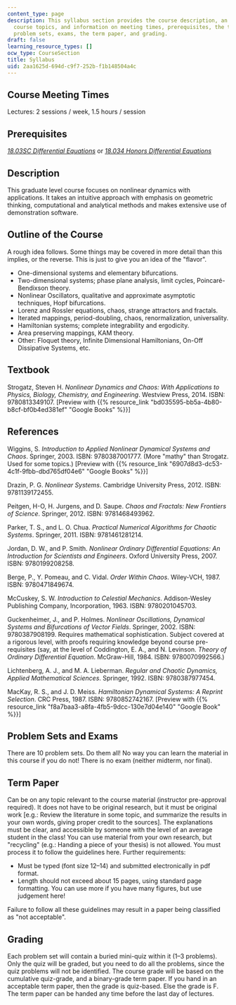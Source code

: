 ```yaml
---
content_type: page
description: This syllabus section provides the course description, an outline of
  course topics, and information on meeting times, prerequisites, the textbook, references,
  problem sets, exams, the term paper, and grading.
draft: false
learning_resource_types: []
ocw_type: CourseSection
title: Syllabus
uid: 2aa1625d-694d-c9f7-252b-f1b148504a4c
---
```

## Course Meeting Times

Lectures: 2 sessions / week, 1.5 hours / session

## Prerequisites

[*18.03SC Differential Equations*](/courses/18-03sc-differential-equations-fall-2011) or [*18.034 Honors Differential Equations*](/courses/18-034-honors-differential-equations-spring-2004)

## Description

This graduate level course focuses on nonlinear dynamics with applications. It takes an intuitive approach with emphasis on geometric thinking, computational and analytical methods and makes extensive use of demonstration software.

## Outline of the Course

A rough idea follows. Some things may be covered in more detail than this implies, or the reverse. This is just to give you an idea of the "flavor".

- One-dimensional systems and elementary bifurcations.
- Two-dimensional systems; phase plane analysis, limit cycles, Poincaré-Bendixson theory.
- Nonlinear Oscillators, qualitative and approximate asymptotic techniques, Hopf bifurcations.
- Lorenz and Rossler equations, chaos, strange attractors and fractals.
- Iterated mappings, period-doubling, chaos, renormalization, universality.
- Hamiltonian systems; complete integrability and ergodicity.
- Area preserving mappings, KAM theory.
- Other: Floquet theory, Infinite Dimensional Hamiltonians, On-Off Dissipative Systems, etc.

## Textbook

Strogatz, Steven H. *Nonlinear Dynamics and Chaos: With Applications to Physics, Biology, Chemistry, and Engineering*. Westview Press, 2014. ISBN: 9780813349107. \[Preview with {{% resource_link "bd035595-bb5a-4b80-b8cf-bf0b4ed381ef" "Google Books" %}}\]

## References

Wiggins, S. *Introduction to Applied Nonlinear Dynamical Systems and Chaos*. Springer, 2003. ISBN: 9780387001777. (More "mathy" than Strogatz. Used for some topics.) \[Preview with {{% resource_link "6907d8d3-dc53-4c1f-9fbb-dbd765df04e6" "Google Books" %}}\]

Drazin, P. G. *Nonlinear Systems*. Cambridge University Press, 2012. ISBN: 9781139172455.

Peitgen, H-O, H. Jurgens, and D. Saupe. *Chaos and Fractals: New Frontiers of Science*. Springer, 2012. ISBN: 9781468493962.

Parker, T. S., and L. O. Chua. *Practical Numerical Algorithms for Chaotic Systems*. Springer, 2011. ISBN: 9781461281214.

Jordan, D. W., and P. Smith. *Nonlinear Ordinary Differential Equations: An Introduction for Scientists and Engineers*. Oxford University Press, 2007. ISBN: 9780199208258.

Berge, P., Y. Pomeau, and C. Vidal. *Order Within Chaos*. Wiley-VCH, 1987. ISBN: 9780471849674.

McCuskey, S. W. *Introduction to Celestial Mechanics*. Addison-Wesley Publishing Company, Incorporation, 1963. ISBN: 9780201045703.

Guckenheimer, J., and P. Holmes. *Nonlinear Oscillations, Dynamical Systems and Bifurcations of Vector Fields*. Springer, 2002. ISBN: 9780387908199. Requires mathematical sophistication. Subject covered at a rigorous level, with proofs requiring knowledge beyond course pre-requisites (say, at the level of Coddington, E. A., and N. Levinson. *Theory of Ordinary Differential Equation*. McGraw-Hill, 1984. ISBN: 9780070992566.)

Lichtenberg, A. J., and M. A. Lieberman. *Regular and Chaotic Dynamics, Applied Mathematical Sciences*. Springer, 1992. ISBN: 9780387977454.

MacKay, R. S., and J. D. Meiss. *Hamiltonian Dynamical Systems: A Reprint Selection*. CRC Press, 1987. ISBN: 9780852742167. \[Preview with {{% resource_link "f8a7baa3-a8fa-4fb5-9dcc-130e7d04e140" "Google Book" %}}\]

## Problem Sets and Exams

There are 10 problem sets. Do them all! No way you can learn the material in this course if you do not! There is no exam (neither midterm, nor final).

## Term Paper

Can be on any topic relevant to the course material (instructor pre-approval required). It does not have to be original research, but it must be original work \[e.g.: Review the literature in some topic, and summarize the results in your own words, giving proper credit to the sources\]. The explanations must be clear, and accessible by someone with the level of an average student in the class! You can use material from your own research, but "recycling" (e.g.: Handing a piece of your thesis) is not allowed. You must process it to follow the guidelines here. Further requirements:

- Must be typed (font size 12–14) and submitted electronically in pdf format.
- Length should not exceed about 15 pages, using standard page formatting. You can use more if you have many figures, but use judgement here!

Failure to follow all these guidelines may result in a paper being classified as "not acceptable".

## Grading

Each problem set will contain a buried mini-quiz within it (1–3 problems). Only the quiz will be graded, but you need to do all the problems, since the quiz problems will not be identified. The course grade will be based on the cumulative quiz-grade, and a binary-grade term paper. If you hand in an acceptable term paper, then the grade is quiz-based. Else the grade is F. The term paper can be handed any time before the last day of lectures.